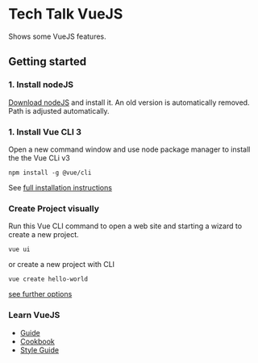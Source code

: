 # Tech Talk VueJS

Shows some VueJS features. 

## Getting started

### 1. Install nodeJS
[Download nodeJS](https://nodejs.org/en/) and install it. An old version is automatically removed. Path is adjusted automatically.

### 1. Install Vue CLI 3 
Open a new command window and use node package manager to install the the Vue CLi v3
```
npm install -g @vue/cli
```
See [full installation instructions](https://cli.vuejs.org/guide/installation.html)

### Create Project visually
Run this Vue CLI command to open a web site and starting a wizard to create a new project.
```
vue ui
```
or create a new project with CLI
```
vue create hello-world
```
[see further options](https://cli.vuejs.org/guide/creating-a-project.html)

### Learn VueJS
* [Guide](https://vuejs.org/v2/guide/)
* [Cookbook](https://vuejs.org/v2/cookbook/)
* [Style Guide](https://vuejs.org/v2/style-guide/)